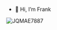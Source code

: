 - 👋 Hi, I’m Frank

<!---
rungr4vity/rungr4vity is a ✨ special ✨ repository because its `README.md` (this file) appears on your GitHub profile.
You can click the Preview link to take a look at your changes.
--->


![JQMAE7887](https://github.com/rungr4vity/rungr4vity/assets/71154706/bcce0a3d-aa1b-4c48-a858-4455b74db866=150x150)

